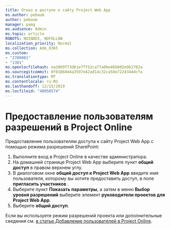 ```yaml
---
title: Отказ в доступе к сайту Project Web App
ms.author: pebaum
author: pebaum
manager: pamg
ms.audience: Admin
ms.topic: article
ROBOTS: NOINDEX, NOFOLLOW
localization_priority: Normal
ms.collection: Adm_O365
ms.custom:
- "2700001"
- "1381"
ms.openlocfilehash: ea2069f73db1e7ff52ca7fa0be46b002e9b2702a
ms.sourcegitcommit: 0f0186044a3597e42ad14c32ca58e7224344dcfa
ms.translationtype: MT
ms.contentlocale: ru-RU
ms.lasthandoff: 12/15/2019
ms.locfileid: "40050574"
---
```

# <a name="give-users-permissions-in-project-online"></a>Предоставление пользователям разрешений в Project Online

Предоставление пользователям доступа к сайту Project Web App с помощью режима разрешений SharePoint:

1. Выполните вход в Project Online в качестве администратора.
2. На домашней странице Project Web App выберите пункт **общий доступ** в правом верхнем углу.
3. В диалоговом окне **общий доступ к Project Web App** введите имя пользователя, которому вы хотите предоставить доступ, в поле **пригласить участников** .
4. Выберите пункт **Показать параметры**, а затем в меню **Выбор уровня разрешений** выберите элемент **руководители проектов для Project Web App**.
5. Выберите **общий доступ**.

Если вы используете режим разрешений проекта или дополнительные сведения см. [в статье Добавление пользователей в Project Online](https://docs.microsoft.com/projectonline/step-2-add-people-to-project-online).

